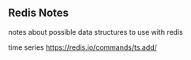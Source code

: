 ## Redis Notes
notes about possible data structures to use with redis

time series
https://redis.io/commands/ts.add/

